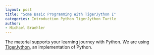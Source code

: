```yaml
---
layout: post
title: "Some Basic Programming With TigerJython I"
categories: Introduction Python TigerJython Turtle
author:
- Michael Braehler
---
```


The material supports your learning journey with Python. We are using [TigerJython](https://tigerjython.ch/en), an implementation of Python.
